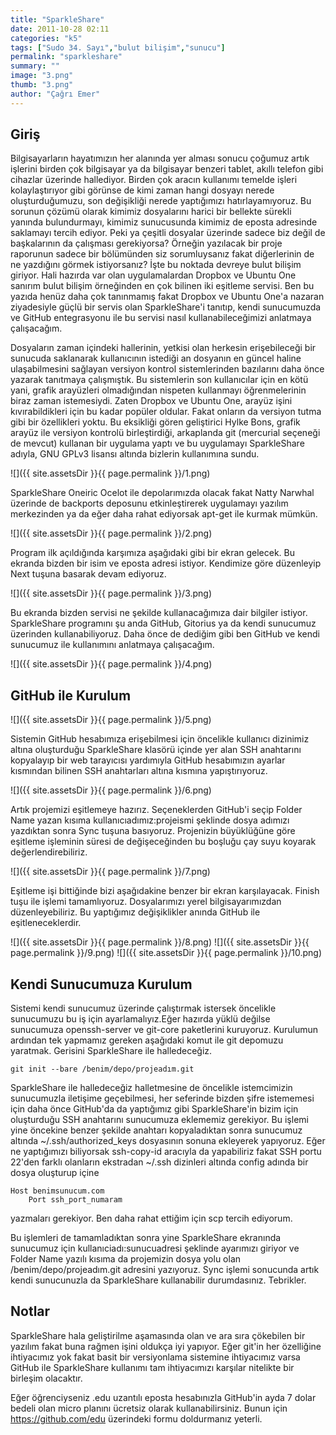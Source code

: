 ```yaml
---
title: "SparkleShare"
date: 2011-10-28 02:11
categories: "k5"
tags: ["Sudo 34. Sayı","bulut bilişim","sunucu"]
permalink: "sparkleshare"
summary: ""
image: "3.png"
thumb: "3.png"
author: "Çağrı Emer"
---
```

## Giriş

Bilgisayarların hayatımızın her alanında yer alması sonucu çoğumuz artık işlerini birden çok bilgisayar ya da bilgisayar benzeri tablet, akıllı telefon gibi cihazlar üzerinde hallediyor. Birden çok aracın kullanımı temelde işleri kolaylaştırıyor gibi görünse de kimi zaman hangi dosyayı nerede oluşturduğumuzu, son değişikliği nerede yaptığımızı hatırlayamıyoruz. Bu sorunun çözümü olarak kimimiz dosyalarını harici bir bellekte sürekli yanında bulundurmayı, kimimiz sunucusunda kimimiz de eposta adresinde saklamayı tercih ediyor. Peki ya çeşitli dosyalar üzerinde sadece biz değil de başkalarının da çalışması gerekiyorsa? Örneğin yazılacak bir proje raporunun sadece bir bölümünden siz sorumluysanız fakat diğerlerinin de ne yazdığını görmek istiyorsanız? İşte bu noktada devreye bulut bilişim giriyor. Hali hazırda var olan uygulamalardan Dropbox ve Ubuntu One sanırım bulut bilişim örneğinden en çok bilinen iki eşitleme servisi. Ben bu yazıda henüz daha çok tanınmamış fakat Dropbox ve Ubuntu One'a nazaran ziyadesiyle güçlü bir servis olan SparkleShare'i tanıtıp, kendi sunucumuzda ve GitHub entegrasyonu ile bu servisi nasıl kullanabileceğimizi anlatmaya çalışacağım.  

Dosyaların zaman içindeki hallerinin, yetkisi olan herkesin erişebileceği bir sunucuda saklanarak kullanıcının istediği an dosyanın en güncel haline ulaşabilmesini sağlayan versiyon kontrol sistemlerinden bazılarını daha önce yazarak tanıtmaya çalışmıştık. Bu sistemlerin son kullanıcılar için en kötü yani, grafik arayüzleri olmadığından nispeten kullanmayı öğrenmelerinin biraz zaman istemesiydi. Zaten Dropbox ve Ubuntu One, arayüz işini kıvırabildikleri için bu kadar popüler oldular. Fakat onların da versiyon tutma gibi bir özellikleri yoktu. Bu eksikliği gören geliştirici Hylke Bons, grafik arayüz ile versiyon kontrolü birleştirdiği, arkaplanda git (mercurial seçeneği de mevcut) kullanan bir uygulama yaptı ve bu uygulamayı SparkleShare adıyla, GNU GPLv3 lisansı altında bizlerin kullanımına sundu.

![]({{ site.assetsDir }}{{ page.permalink }}/1.png)

SparkleShare Oneiric Ocelot ile depolarımızda olacak fakat Natty Narwhal üzerinde de backports deposunu etkinleştirerek uygulamayı yazılım merkezinden ya da eğer daha rahat ediyorsak apt-get ile kurmak mümkün.

![]({{ site.assetsDir }}{{ page.permalink }}/2.png)

Program ilk açıldığında karşımıza aşağıdaki gibi bir ekran gelecek. Bu ekranda bizden bir isim ve eposta adresi istiyor. Kendimize göre düzenleyip Next tuşuna basarak devam ediyoruz.

![]({{ site.assetsDir }}{{ page.permalink }}/3.png)

Bu ekranda bizden servisi ne şekilde kullanacağımıza dair bilgiler istiyor. SparkleShare programını şu anda GitHub, Gitorius ya da kendi sunucumuz üzerinden kullanabiliyoruz. Daha önce de dediğim gibi ben GitHub ve kendi sunucumuz ile kullanımını anlatmaya çalışacağım.

![]({{ site.assetsDir }}{{ page.permalink }}/4.png)

## GitHub ile Kurulum

![]({{ site.assetsDir }}{{ page.permalink }}/5.png)

Sistemin GitHub hesabımıza erişebilmesi için öncelikle kullanıcı dizinimiz altına oluşturduğu SparkleShare klasörü içinde yer alan SSH anahtarını kopyalayıp bir web tarayıcısı yardımıyla GitHub hesabımızın ayarlar kısmından bilinen SSH anahtarları altına kısmına yapıştırıyoruz.

![]({{ site.assetsDir }}{{ page.permalink }}/6.png)

Artık projemizi eşitlemeye hazırız. Seçeneklerden GitHub'i seçip Folder Name yazan kısıma kullanıcıadımız:projeismi şeklinde dosya adımızı yazdıktan sonra Sync tuşuna basıyoruz. Projenizin büyüklüğüne göre eşitleme işleminin süresi de değişeceğinden bu boşluğu çay suyu koyarak değerlendirebiliriz.

![]({{ site.assetsDir }}{{ page.permalink }}/7.png)

Eşitleme işi bittiğinde bizi aşağıdakine benzer bir ekran karşılayacak. Finish tuşu ile işlemi tamamlıyoruz. Dosyalarımızı yerel bilgisayarımızdan düzenleyebiliriz. Bu yaptığımız değişiklikler anında GitHub ile eşitleneceklerdir.

![]({{ site.assetsDir }}{{ page.permalink }}/8.png)
![]({{ site.assetsDir }}{{ page.permalink }}/9.png)
![]({{ site.assetsDir }}{{ page.permalink }}/10.png)

## Kendi Sunucumuza Kurulum

Sistemi kendi sunucumuz üzerinde çalıştırmak istersek öncelikle sunucumuzu bu iş için ayarlamalıyız.Eğer hazırda yüklü değilse sunucumuza openssh-server ve git-core paketlerini kuruyoruz. Kurulumun ardından tek yapmamız gereken aşağıdaki komut ile git depomuzu yaratmak. Gerisini SparkleShare ile halledeceğiz.

```
git init --bare /benim/depo/projeadım.git
```

SparkleShare ile halledeceğiz halletmesine de öncelikle istemcimizin sunucumuzla iletişime geçebilmesi, her seferinde bizden şifre istememesi için daha önce GitHub'da da yaptığımız gibi SparkleShare'in bizim için oluşturduğu SSH anahtarını sunucumuza eklememiz gerekiyor. Bu işlemi yine öncekine benzer şekilde anahtarı kopyaladıktan sonra sunucumuz altında ~/.ssh/authorized_keys dosyasının sonuna ekleyerek yapıyoruz. Eğer ne yaptığımızı biliyorsak ssh-copy-id aracıyla da yapabiliriz fakat SSH portu 22'den farklı olanların ekstradan ~/.ssh dizinleri altında config adında bir dosya oluşturup içine

```
Host benimsunucum.com
	Port ssh_port_numaram
```

yazmaları gerekiyor. Ben daha rahat ettiğim için scp tercih ediyorum.

Bu işlemleri de tamamladıktan sonra yine SparkleShare ekranında sunucumuz için kullanıciadı:sunucuadresi şeklinde ayarımızı giriyor ve Folder Name yazılı kısıma da projemizin dosya yolu olan /benim/depo/projeadım.git adresini yazıyoruz. Sync işlemi sonucunda artık kendi sunucunuzla da SparkleShare kullanabilir durumdasınız. Tebrikler.

## Notlar
SparkleShare hala geliştirilme aşamasında olan ve ara sıra çökebilen bir yazılım fakat buna rağmen işini oldukça iyi yapıyor. Eğer git'in her özelliğine ihtiyacımız yok fakat basit bir versiyonlama sistemine ihtiyacımız varsa GitHub ile SparkleShare kullanımı tam ihtiyacımızı karşılar nitelikte bir birleşim olacaktır.

Eğer öğrenciyseniz .edu uzantılı eposta hesabınızla GitHub'in ayda 7 dolar bedeli olan micro planını ücretsiz olarak kullanabilirsiniz. Bunun için <https://github.com/edu> üzerindeki formu doldurmanız yeterli.
